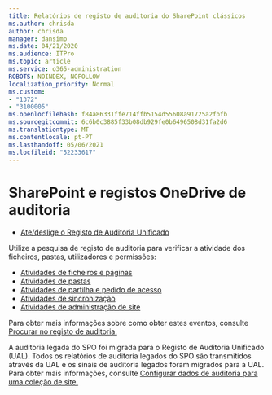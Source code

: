 ```yaml
---
title: Relatórios de registo de auditoria do SharePoint clássicos
ms.author: chrisda
author: chrisda
manager: dansimp
ms.date: 04/21/2020
ms.audience: ITPro
ms.topic: article
ms.service: o365-administration
ROBOTS: NOINDEX, NOFOLLOW
localization_priority: Normal
ms.custom:
- "1372"
- "3100005"
ms.openlocfilehash: f84a86331ffe714ffb5154d55608a91725a2fbfb
ms.sourcegitcommit: 6c6b0c3885f33b08db929fe0b6496508d31fa2d6
ms.translationtype: MT
ms.contentlocale: pt-PT
ms.lasthandoff: 05/06/2021
ms.locfileid: "52233617"
---
```

# <a name="sharepoint-and-onedrive-audit-logs"></a>SharePoint e registos OneDrive de auditoria

* [Ate/deslige o Registo de Auditoria Unificado](https://docs.microsoft.com/microsoft-365/compliance/turn-audit-log-search-on-or-off) 

Utilize a pesquisa de registo de auditoria para verificar a atividade dos ficheiros, pastas, utilizadores e permissões:

* [Atividades de ficheiros e páginas](https://docs.microsoft.com/microsoft-365/compliance/search-the-audit-log-in-security-and-compliance)
* [Atividades de pastas](https://docs.microsoft.com/microsoft-365/compliance/search-the-audit-log-in-security-and-compliance#folder-activities)
* [Atividades de partilha e pedido de acesso](https://docs.microsoft.com/microsoft-365/compliance/search-the-audit-log-in-security-and-compliance#sharing-and-access-request-activities)
* [Atividades de sincronização](https://docs.microsoft.com/microsoft-365/compliance/search-the-audit-log-in-security-and-compliance#synchronization-activities)
* [Atividades de administração de site](https://docs.microsoft.com/microsoft-365/compliance/search-the-audit-log-in-security-and-compliance#site-administration-activities)

Para obter mais informações sobre como obter estes eventos, consulte [Procurar no registo de auditoria.](https://docs.microsoft.com/microsoft-365/compliance/search-the-audit-log-in-security-and-compliance#search-the-audit-log)

A auditoria legada do SPO foi migrada para o Registo de Auditoria Unificado (UAL). Todos os relatórios de auditoria legados do SPO são transmitidos através da UAL e os sinais de auditoria legados foram migrados para a UAL. Para obter mais informações, consulte [Configurar dados de auditoria para uma coleção de site.](https://support.office.com/article/Configure-audit-settings-for-a-site-collection-A9920C97-38C0-44F2-8BCB-4CF1E2AE22D2)
